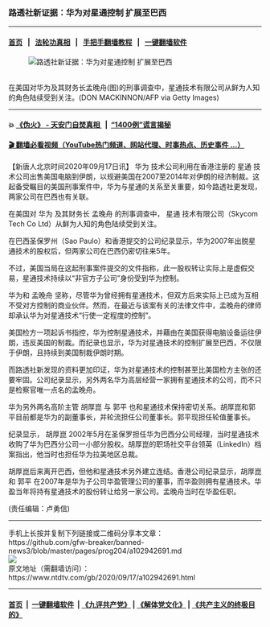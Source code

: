 ### 路透社新证据：华为对星通控制 扩展至巴西
------------------------

#### [首页](https://github.com/gfw-breaker/banned-news3/blob/master/README.md) &nbsp;&nbsp;|&nbsp;&nbsp; [法轮功真相](https://github.com/begood0513/basic/blob/master/README.md)  &nbsp;&nbsp;|&nbsp;&nbsp; [手把手翻墙教程](https://github.com/gfw-breaker/guides/wiki)  &nbsp;&nbsp;|&nbsp;&nbsp; [一键翻墙软件](https://github.com/gfw-breaker/nogfw/blob/master/README.md)  



<div><div class="featured_image">
 <figure>
  <img alt="路透社新证据：华为对星通控制 扩展至巴西" src="https://i.ntdtv.com/assets/uploads/2020/09/GettyImages-1215625826-800x450.jpg"/>
 </figure><br/>
 <span class="caption">
  在美国对华为及其财务长孟晚舟(图)的刑事调查中，星通技术有限公司从鲜为人知的角色陆续受到关注。(DON MACKINNON/AFP via Getty Images)
 </span>
</div>
</div><hr/>

#### 💥 [《伪火》 - 天安门自焚真相 ](http://158.247.195.190:10000/videos/blog/weihuo.html)&nbsp; |&nbsp; [“1400例”谎言揭秘  ](http://158.247.195.190:10000/videos/blog/jiexi1400.html)

#### [ 🎬  翻墙必看视频（YouTube热门频道、网站代理、时事热点、历史事件 ...）](https://github.com/gfw-breaker/links/blob/master/banned.md)

<div><div class="post_content" itemprop="articleBody">
 <p>
  【新唐人北京时间2020年09月17日讯】
  <ok href="https://www.ntdtv.com/gb/华为.htm">
   华为
  </ok>
  技术公司利用在香港注册的
  <ok href="https://www.ntdtv.com/gb/星通.htm">
   星通
  </ok>
  技术公司出售美国电脑到伊朗，以规避美国在2007至2014年对伊朗的经济制裁。这起备受瞩目的美国刑事案件中，华为与星通的关系至关重要，如今路透社更发现，两家公司在巴西也有关联。
 </p>
 <p>
  在美国对
  <ok href="https://www.ntdtv.com/gb/华为.htm">
   华为
  </ok>
  及其财务长
  <ok href="https://www.ntdtv.com/gb/孟晚舟.htm">
   孟晚舟
  </ok>
  的刑事调查中，
  <ok href="https://www.ntdtv.com/gb/星通.htm">
   星通
  </ok>
  技术有限公司（Skycom Tech Co Ltd）从鲜为人知的角色陆续受到关注。
 </p>
 <p>
  在巴西圣保罗州（Sao Paulo）和香港提交的公司纪录显示，华为2007年出脱星通技术的股权后，但两家公司在巴西仍密切往来5年。
 </p>
 <p>
  不过，美国当局在这起刑事案件提交的文件指称，此一股权转让实际上是虚假交易，星通技术持续以“非官方子公司”身份受到华为控制。
 </p>
 <p>
  华为和
  <ok href="https://www.ntdtv.com/gb/孟晚舟.htm">
   孟晚舟
  </ok>
  坚称，尽管华为曾经拥有星通技术，但双方后来实际上已成为互相不受对方控制的商业伙伴。然而，在最近与该案有关的法律文件中，孟晚舟的律师却承认华为对星通技术“行使一定程度的控制”。
 </p>
 <p>
  美国检方一项起诉书指控，华为控制星通技术，并藉由在美国获得电脑设备运往伊朗，违反美国的制裁。而纪录也显示，华为对星通技术的控制扩展至巴西，不仅限于伊朗，且持续到美国制裁伊朗时期。
 </p>
 <p>
  而路透社新发现的资料更加印证，华为对星通技术的控制甚至比美国检方主张的还要牢固。公司纪录显示，另外两名华为高层经营一家拥有星通技术的公司，而不只是检察官唯一点名的孟晚舟。
 </p>
 <p>
  华为另外两名高阶主管
  <ok href="https://www.ntdtv.com/gb/胡厚崑.htm">
   胡厚崑
  </ok>
  与
  <ok href="https://www.ntdtv.com/gb/郭平.htm">
   郭平
  </ok>
  也和星通技术保持密切关系。胡厚崑和郭平目前都是华为的副董事长，并轮流担任公司董事长。郭平现担任轮值董事长。
 </p>
 <p>
  纪录显示，
  <ok href="https://www.ntdtv.com/gb/胡厚崑.htm">
   胡厚崑
  </ok>
  2002年5月在圣保罗担任华为巴西分公司经理，当时星通技术收购了华为巴西分公司一小部分股权。胡厚崑的职场社交平台领英（LinkedIn）档案指出，他当时也担任华为拉美地区总裁。
 </p>
 <p>
  胡厚崑后来离开巴西，但他和星通技术另外建立连结。香港公司纪录显示，胡厚崑和
  <ok href="https://www.ntdtv.com/gb/郭平.htm">
   郭平
  </ok>
  在2007年是华为子公司华盈管理公司的董事，而华盈则拥有星通技术。华盈当年将持有星通技术的股份转让给另一家公司。孟晚舟当时在华盈任职。
 </p>
 <p>
  (责任编辑：卢勇信)
 </p>
 <div class="single_ad">
 </div>
</div>
</div>
<hr/>
手机上长按并复制下列链接或二维码分享本文章：<br/>
https://github.com/gfw-breaker/banned-news3/blob/master/pages/prog204/a102942691.md <br/>
<a href='https://github.com/gfw-breaker/banned-news3/blob/master/pages/prog204/a102942691.md'><img src='https://github.com/gfw-breaker/banned-news3/blob/master/pages/prog204/a102942691.md.png'/></a> <br/>
原文地址（需翻墙访问）：https://www.ntdtv.com/gb/2020/09/17/a102942691.html


------------------------
#### [首页](https://github.com/gfw-breaker/banned-news3/blob/master/README.md) &nbsp;|&nbsp; [一键翻墙软件](https://github.com/gfw-breaker/nogfw/blob/master/README.md) &nbsp;| [《九评共产党》](https://github.com/gfw-breaker/9ping.md/blob/master/README.md#九评之一评共产党是什么) | [《解体党文化》](https://github.com/gfw-breaker/jtdwh.md/blob/master/README.md) | [《共产主义的终极目的》](https://github.com/gfw-breaker/gczydzjmd.md/blob/master/README.md)


<img src='http://gfw-breaker.win/banned-news3/pages/prog204/a102942691.md' width='0px' height='0px'/>